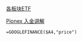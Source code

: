 [各板块ETF](https://global.finance.sina.com.cn/clues/etf/)

[Pionex 入金讲解](https://earning.tw/pionex-deposit/)

```
=GOOGLEFINANCE($A4,"price")
```



